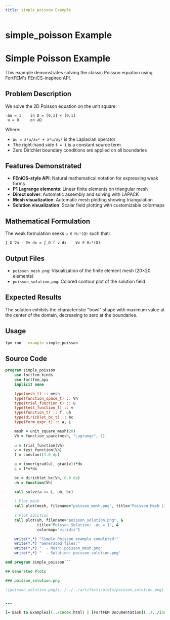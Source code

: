 ```yaml
---
title: simple_poisson Example
---
```


# simple_poisson Example

# Simple Poisson Example

This example demonstrates solving the classic Poisson equation using FortFEM's FEniCS-inspired API.

## Problem Description

We solve the 2D Poisson equation on the unit square:

```
-Δu = 1    in Ω = [0,1] × [0,1]
 u = 0     on ∂Ω
```

Where:
- `Δu = ∂²u/∂x² + ∂²u/∂y²` is the Laplacian operator
- The right-hand side `f = 1` is a constant source term
- Zero Dirichlet boundary conditions are applied on all boundaries

## Features Demonstrated

- **FEniCS-style API**: Natural mathematical notation for expressing weak forms
- **P1 Lagrange elements**: Linear finite elements on triangular mesh
- **Direct solver**: Automatic assembly and solving with LAPACK
- **Mesh visualization**: Automatic mesh plotting showing triangulation
- **Solution visualization**: Scalar field plotting with customizable colormaps

## Mathematical Formulation

The weak formulation seeks `u ∈ H₀¹(Ω)` such that:

```
∫_Ω ∇u · ∇v dx = ∫_Ω f v dx    ∀v ∈ H₀¹(Ω)
```

## Output Files

- `poisson_mesh.png`: Visualization of the finite element mesh (20×20 elements)
- `poisson_solution.png`: Colored contour plot of the solution field

## Expected Results

The solution exhibits the characteristic "bowl" shape with maximum value at the center of the domain, decreasing to zero at the boundaries.
## Usage

```bash
fpm run --example simple_poisson
```

## Source Code

```fortran
program simple_poisson
    use fortfem_kinds
    use fortfem_api
    implicit none

    type(mesh_t) :: mesh
    type(function_space_t) :: Vh
    type(trial_function_t) :: u
    type(test_function_t) :: v
    type(function_t) :: f, uh
    type(dirichlet_bc_t) :: bc
    type(form_expr_t) :: a, L

    mesh = unit_square_mesh(20)
    Vh = function_space(mesh, "Lagrange", 1)
    
    u = trial_function(Vh)
    v = test_function(Vh)
    f = constant(1.0_dp)

    a = inner(grad(u), grad(v))*dx
    L = f*v*dx

    bc = dirichlet_bc(Vh, 0.0_dp)
    uh = function(Vh)

    call solve(a == L, uh, bc)
    
    ! Plot mesh
    call plot(mesh, filename="poisson_mesh.png", title="Poisson Mesh (20x20)")
    
    ! Plot solution
    call plot(uh, filename="poisson_solution.png", &
              title="Poisson Solution: -Δu = 1", &
              colormap="viridis")

    write(*,*) "Simple Poisson example completed!"
    write(*,*) "Generated files:"
    write(*,*) "  - Mesh: poisson_mesh.png"
    write(*,*) "  - Solution: poisson_solution.png"

end program simple_poisson```

## Generated Plots

### poisson_solution.png

![poisson_solution.png](../../../artifacts/plots/poisson_solution.png)


---

[← Back to Examples](../index.html) | [FortFEM Documentation](../../index.html)

